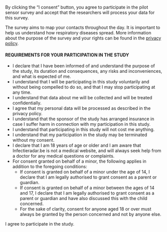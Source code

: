 By clicking the “I consent” button, you agree to participate in the pilot sensor survey and accept that the researchers will process your data for this survey. 

The survey aims to map your contacts throughout the day. It is important to help us understand how respiratory diseases spread. More information about the purpose of the survey and your rights can be found in the [privacy policy](https://survey.infectieradar.be/privacy).

#### REQUIREMENTS FOR YOUR PARTICIPATION IN THE STUDY

* I declare that I have been informed of and understand the purpose of the study, its duration and consequences, any risks and inconveniences, and what is expected of me.
* I understand that I will be participating in this study voluntarily and without being compelled to do so, and that I may stop participating at any time.
* I understand that data about me will be collected and will be treated confidentially.
* I agree that my personal data will be processed as described in the privacy policy.
* I understand that the sponsor of the study has arranged insurance in case I suffer harm in connection with my participation in this study.
* I understand that participating in this study will not cost me anything.
* I understand that my participation in the study may be terminated without my consent.
* I declare that I am 18 years of age or older and I am aware that Infectieradar.be is not a medical website, and will always seek help from a doctor for any medical questions or complaints.
* For consent granted on behalf of a minor, the following applies in addition to the foregoing conditions:
	 * If consent is granted on behalf of a minor under the age of 14, I declare that I am legally authorised to grant consent as a parent or guardian.
	 * If consent is granted on behalf of a minor between the ages of 14 and 17, I declare that I am legally authorised to grant consent as a parent or guardian and have also discussed this with the child concerned.
	 * For the sake of clarity, consent for anyone aged 18 or over must always be granted by the person concerned and not by anyone else.

I agree to participate in the study.

